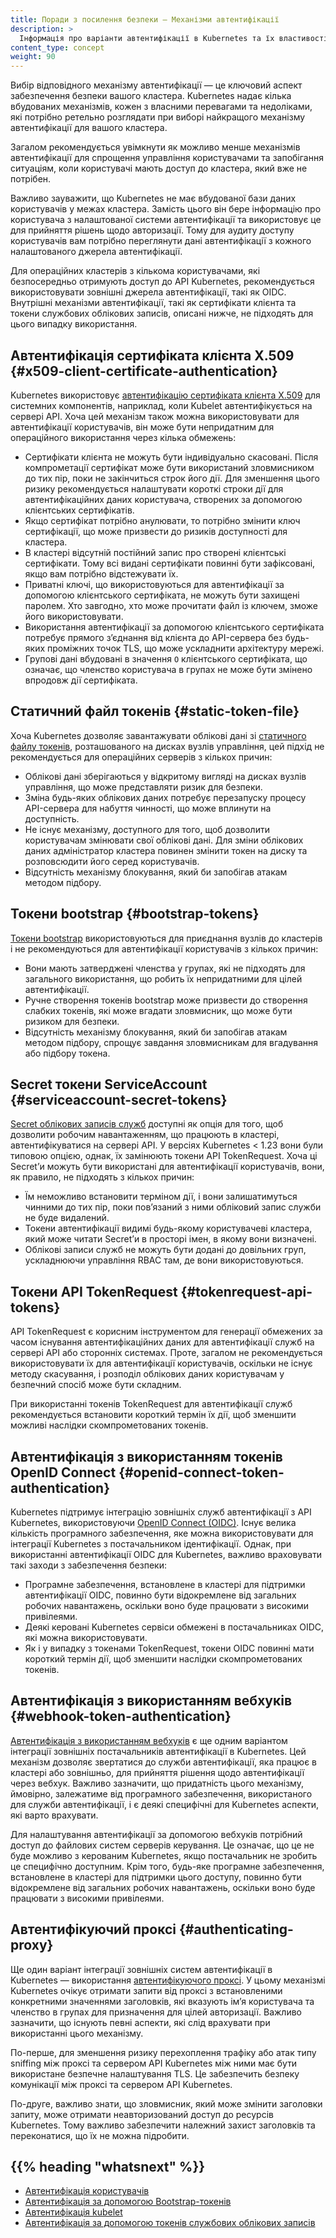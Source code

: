 ```yaml
---
title: Поради з посилення безпеки — Механізми автентифікації
description: >
  Інформація про варіанти автентифікації в Kubernetes та їх властивості безпеки.
content_type: concept
weight: 90
---
```


<!-- overview -->

Вибір відповідного механізму автентифікації — це ключовий аспект забезпечення безпеки вашого кластера. Kubernetes надає кілька вбудованих механізмів, кожен з власними перевагами та недоліками, які потрібно ретельно розглядати при виборі найкращого механізму автентифікації для вашого кластера.

Загалом рекомендується увімкнути як можливо менше механізмів автентифікації для спрощення управління користувачами та запобігання ситуаціям, коли користувачі мають доступ до кластера, який вже не потрібен.

Важливо зауважити, що Kubernetes не має вбудованої бази даних користувачів у межах кластера. Замість цього він бере інформацію про користувача з налаштованої системи автентифікації та використовує це для прийняття рішень щодо авторизації. Тому для аудиту доступу користувачів вам потрібно переглянути дані автентифікації з кожного налаштованого джерела автентифікації.

Для операційних кластерів з кількома користувачами, які безпосередньо отримують доступ до API Kubernetes, рекомендується використовувати зовнішні джерела автентифікації, такі як OIDC. Внутрішні механізми автентифікації, такі як сертифікати клієнта та токени службових облікових записів, описані нижче, не підходять для цього випадку використання.

<!-- body -->

## Автентифікація сертифіката клієнта X.509 {#x509-client-certificate-authentication}

Kubernetes використовує [автентифікацію сертифіката клієнта X.509](/docs/reference/access-authn-authz/authentication/#x509-client-certificates) для системних компонентів, наприклад, коли Kubelet автентифікується на сервері API. Хоча цей механізм також можна використовувати для автентифікації користувачів, він може бути непридатним для операційного використання через кілька обмежень:

- Сертифікати клієнта не можуть бути індивідуально скасовані. Після компрометації сертифікат може бути використаний зловмисником до тих пір, поки не закінчиться строк його дії. Для зменшення цього ризику рекомендується налаштувати короткі строки дії для автентифікаційних даних користувача, створених за допомогою клієнтських сертифікатів.
- Якщо сертифікат потрібно анулювати, то потрібно змінити ключ сертифікації, що може призвести до ризиків доступності для кластера.
- В кластері відсутній постійний запис про створені клієнтські сертифікати. Тому всі видані сертифікати повинні бути зафіксовані, якщо вам потрібно відстежувати їх.
- Приватні ключі, що використовуються для автентифікації за допомогою клієнтського сертифіката, не можуть бути захищені паролем. Хто завгодно, хто може прочитати файл із ключем, зможе його використовувати.
- Використання автентифікації за допомогою клієнтського сертифіката потребує прямого зʼєднання від клієнта до API-сервера без будь-яких проміжних точок TLS, що може ускладнити архітектуру мережі.
- Групові дані вбудовані в значення `O` клієнтського сертифіката, що означає, що членство користувача в групах не може бути змінено впродовж дії сертифіката.

## Статичний файл токенів {#static-token-file}

Хоча Kubernetes дозволяє завантажувати облікові дані зі [статичного файлу токенів](/docs/reference/access-authn-authz/authentication/#static-token-file), розташованого на дисках вузлів управління, цей підхід не рекомендується для операційних серверів з кількох причин:

- Облікові дані зберігаються у відкритому вигляді на дисках вузлів управління, що може представляти ризик для безпеки.
- Зміна будь-яких облікових даних потребує перезапуску процесу API-сервера для набуття чинності, що може вплинути на доступність.
- Не існує механізму, доступного для того, щоб дозволити користувачам змінювати свої облікові дані. Для зміни облікових даних адміністратор кластера повинен змінити токен на диску та розповсюдити його серед користувачів.
- Відсутність механізму блокування, який би запобігав атакам методом підбору.

## Токени bootstrap {#bootstrap-tokens}

[Токени bootstrap](/docs/reference/access-authn-authz/bootstrap-tokens/) використовуються для приєднання вузлів до кластерів і не рекомендуються для автентифікації користувачів з кількох причин:

- Вони мають затверджені членства у групах, які не підходять для загального використання, що робить їх непридатними для цілей автентифікації.
- Ручне створення токенів bootstrap може призвести до створення слабких токенів, які може вгадати зловмисник, що може бути ризиком для безпеки.
- Відсутність механізму блокування, який би запобігав атакам методом підбору, спрощує завдання зловмисникам для вгадування або підбору токена.

## Secret токени ServiceAccount {#serviceaccount-secret-tokens}

[Secret облікових записів служб](/docs/reference/access-authn-authz/service-accounts-admin/#manual-secret-management-for-serviceaccounts) доступні як опція для того, щоб дозволити робочим навантаженням, що працюють в кластері, автентифікуватися на сервері API. У версіях Kubernetes < 1.23 вони були типовою опцією, однак, їх замінюють токени API TokenRequest. Хоча ці Secretʼи можуть бути використані для автентифікації користувачів, вони, як правило, не підходять з кількох причин:

- Їм неможливо встановити терміном дії, і вони залишатимуться чинними до тих пір, поки повʼязаний з ними обліковий запис служби не буде видалений.
- Токени автентифікації видимі будь-якому користувачеві кластера, який може читати Secretʼи в просторі імен, в якому вони визначені.
- Облікові записи служб не можуть бути додані до довільних груп, ускладнюючи управління RBAC там, де вони використовуються.

## Токени API TokenRequest {#tokenrequest-api-tokens}

API TokenRequest є корисним інструментом для генерації обмежених за часом існування автентифікаційних даних для автентифікації служб на сервері API або сторонніх системах. Проте, загалом не рекомендується використовувати їх для автентифікації користувачів, оскільки не існує методу скасування, і розподіл облікових даних користувачам у безпечний спосіб може бути складним.

При використанні токенів TokenRequest для автентифікації служб рекомендується встановити короткий термін їх дії, щоб зменшити можливі наслідки скомпрометованих токенів.

## Автентифікація з використанням токенів OpenID Connect {#openid-connect-token-authentication}

Kubernetes підтримує інтеграцію зовнішніх служб автентифікації з API Kubernetes, використовуючи [OpenID Connect (OIDC)](/docs/reference/access-authn-authz/authentication/#openid-connect-tokens). Існує велика кількість програмного забезпечення, яке можна використовувати для інтеграції Kubernetes з постачальником ідентифікації. Однак, при використанні автентифікації OIDC для Kubernetes, важливо враховувати такі заходи з забезпечення безпеки:

- Програмне забезпечення, встановлене в кластері для підтримки автентифікації OIDC, повинно бути відокремлене від загальних робочих навантажень, оскільки воно буде працювати з високими привілеями.
- Деякі керовані Kubernetes сервіси обмежені в постачальниках OIDC, які можна використовувати.
- Як і у випадку з токенами TokenRequest, токени OIDC повинні мати короткий термін дії, щоб зменшити наслідки скомпрометованих токенів.

## Автентифікація з використанням вебхуків {#webhook-token-authentication}

[Автентифікація з використанням вебхуків](/docs/reference/access-authn-authz/authentication/#webhook-token-authentication) є ще одним варіантом інтеграції зовнішніх постачальників автентифікації в Kubernetes. Цей механізм дозволяє звертатися до служби автентифікації, яка працює в кластері або зовнішньо, для прийняття рішення щодо автентифікації через вебхук. Важливо зазначити, що придатність цього механізму, ймовірно, залежатиме від програмного забезпечення, використаного для служби автентифікації, і є деякі специфічні для Kubernetes аспекти, які варто врахувати.

Для налаштування автентифікації за допомогою вебхуків потрібний доступ до файлових систем серверів керування. Це означає, що це не буде можливо з керованим Kubernetes, якщо постачальник не зробить це специфічно доступним. Крім того, будь-яке програмне забезпечення, встановлене в кластері для підтримки цього доступу, повинно бути відокремлене від загальних робочих навантажень, оскільки воно буде працювати з високими привілеями.

## Автентифікуючий проксі {#authenticating-proxy}

Ще один варіант інтеграції зовнішніх систем автентифікації в Kubernetes — використання [автентифікуючого проксі](/docs/reference/access-authn-authz/authentication/#authenticating-proxy). У цьому механізмі Kubernetes очікує отримати запити від проксі з встановленими конкретними значеннями заголовків, які вказують імʼя користувача та членство в групах для призначення для цілей авторизації. Важливо зазначити, що існують певні аспекти, які слід врахувати при використанні цього механізму.

По-перше, для зменшення ризику перехоплення трафіку або атак типу sniffing між проксі та сервером API Kubernetes між ними має бути використане безпечне налаштування TLS. Це забезпечить безпеку комунікації між проксі та сервером API Kubernetes.

По-друге, важливо знати, що зловмисник, який може змінити заголовки запиту, може отримати неавторизований доступ до ресурсів Kubernetes. Тому важливо забезпечити належний захист заголовків та переконатися, що їх не можна підробити.

## {{% heading "whatsnext" %}}

- [Автентифікація користувачів](/docs/reference/access-authn-authz/authentication/)
- [Автентифікація за допомогою Bootstrap-токенів](/docs/reference/access-authn-authz/bootstrap-tokens/)
- [Автентифікація kubelet](/docs/reference/access-authn-authz/kubelet-authn-authz/#kubelet-authentication)
- [Автентифікація за допомогою токенів службових облікових записів](/docs/reference/access-authn-authz/service-accounts-admin/#bound-service-account-tokens)
